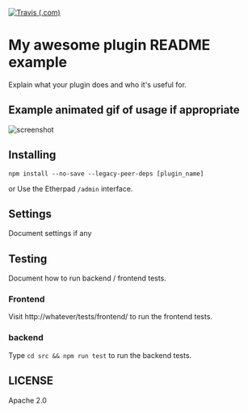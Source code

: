 [![Travis (.com)](https://api.travis-ci.com/[org_name]/[repo_url].svg?branch=develop)](https://travis-ci.com/github/[org_name]/[repo_url])

# My awesome plugin README example
Explain what your plugin does and who it's useful for.

## Example animated gif of usage if appropriate
![screenshot](https://user-images.githubusercontent.com/220864/99979953-97841d80-2d9f-11eb-9782-5f65817c58f4.PNG)

## Installing

```
npm install --no-save --legacy-peer-deps [plugin_name]
```

or Use the Etherpad ``/admin`` interface.

## Settings
Document settings if any

## Testing
Document how to run backend / frontend tests.

### Frontend

Visit http://whatever/tests/frontend/ to run the frontend tests.

### backend

Type ``cd src && npm run test`` to run the backend tests.

## LICENSE
Apache 2.0
